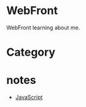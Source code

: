# WebFront

WebFront learning about me.

# Category

# notes

- [JavaScript](https://www.notion.so/JavaScript-ec43725bfbc240b3a5cf109c833e5183)
